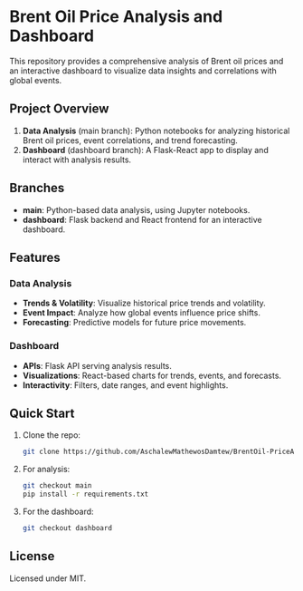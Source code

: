 # Brent Oil Price Analysis and Dashboard

This repository provides a comprehensive analysis of Brent oil prices and an interactive dashboard to visualize data insights and correlations with global events.

## Project Overview

1. **Data Analysis** (main branch): Python notebooks for analyzing historical Brent oil prices, event correlations, and trend forecasting.
2. **Dashboard** (dashboard branch): A Flask-React app to display and interact with analysis results.

## Branches

- **main**: Python-based data analysis, using Jupyter notebooks.
- **dashboard**: Flask backend and React frontend for an interactive dashboard.

## Features

### Data Analysis
- **Trends & Volatility**: Visualize historical price trends and volatility.
- **Event Impact**: Analyze how global events influence price shifts.
- **Forecasting**: Predictive models for future price movements.

### Dashboard
- **APIs**: Flask API serving analysis results.
- **Visualizations**: React-based charts for trends, events, and forecasts.
- **Interactivity**: Filters, date ranges, and event highlights.

## Quick Start

1. Clone the repo:
   ```bash
   git clone https://github.com/AschalewMathewosDamtew/BrentOil-PriceAnalysis.git
   ```
2. For analysis:
   ```bash
   git checkout main
   pip install -r requirements.txt
   ```
3. For the dashboard:
   ```bash
   git checkout dashboard
   ```

## License

Licensed under MIT. 